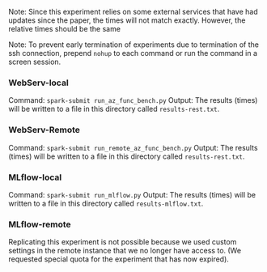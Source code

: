 Note: Since this experiment relies on some external services that have had
updates since the paper, the times will not match exactly. However, the
relative times should be the same

Note: To prevent early termination of experiments due to termination of the ssh connection, prepend `nohup` to each command or run the command in a screen session.


### WebServ-local
Command: `spark-submit run_az_func_bench.py`
Output: The results (times) will be written to a file in this directory called `results-rest.txt`.

### WebServ-Remote
Command: `spark-submit run_remote_az_func_bench.py`
Output: The results (times) will be written to a file in this directory called `results-rest.txt`.

### MLflow-local
Command: `spark-submit run_mlflow.py`
Output: The results (times) will be written to a file in this directory called `results-mlflow.txt`.

### MLflow-remote
Replicating this experiment is not possible because we used custom settings in
the remote instance that we no longer have access to. (We requested special
quota for the experiment that has now expired).

